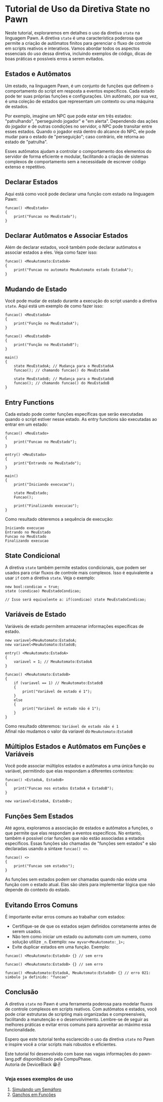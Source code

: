 # Tutorial de Uso da Diretiva State no Pawn

Neste tutorial, exploraremos em detalhes o uso da diretiva `state` na linguagem Pawn. A diretiva `state` é uma característica poderosa que permite a criação de autômatos finitos para gerenciar o fluxo de controle em scripts reativos e interativos. Vamos abordar todos os aspectos essenciais do uso dessa diretiva, incluindo exemplos de código, dicas de boas práticas e possíveis erros a serem evitados.

## Estados e Autômatos

Um estado, na linguagem Pawn, é um conjunto de funções que definem o comportamento do script em resposta a eventos específicos. Cada estado pode ter suas próprias funções e configurações. Um autômato, por sua vez, é uma coleção de estados que representam um contexto ou uma máquina de estados.


Por exemplo, imagine um NPC que pode estar em três estados: "patrulhando", "perseguindo jogador" e "em alerta". Dependendo das ações do jogador e de outras condições no servidor, o NPC pode transitar entre esses estados. Quando o jogador está dentro do alcance do NPC, ele pode mudar para o estado de "perseguição"; caso contrário, ele retorna ao estado de "patrulha".


Esses autômatos ajudam a controlar o comportamento dos elementos do servidor de forma eficiente e modular, facilitando a criação de sistemas complexos de comportamento sem a necessidade de escrever código extenso e repetitivo.

## Declarar Estados

Aqui está como você pode declarar uma função com estado na linguagem Pawn:

```pawn
funcao() <MeuEstado>
{
	print("Funcao no MeuEstado");
}
```

## Declarar Autômatos e Associar Estados

Além de declarar estados, você também pode declarar autômatos e associar estados a eles. Veja como fazer isso:

```pawn
funcao() <MeuAutomato:EstadoA>
{
	print("Funcao no automato MeuAutomato estado EstadoA");
}
```

## Mudando de Estado

Você pode mudar de estado durante a execução do script usando a diretiva `state`. Aqui está um exemplo de como fazer isso:

```pawn
funcao() <MeuEstadoA>
{
	print("Função no MeuEstadoA");
}

funcao() <MeuEstadoB>
{
	print("Função no MeuEstadoB");
}

main()
{
	state MeuEstadoA; // Mudança para o MeuEstadoA
	funcao(); // chamando funcao() do MeuEstadoA
	
	state MeuEstadoB; // Mudança para o MeuEstadoB
	funcao(); // chamando funcao() do MeuEstadoB
}
```

## Entry Functions

Cada estado pode conter funções específicas que serão executadas quando o script estiver nesse estado. As entry functions são executadas ao entrar em um estado:

```pawn
funcao() <MeuEstado>
{
	print("Funcao no MeuEstado");
}

entry() <MeuEstado>
{
	print("Entrando no MeuEstado");
}

main()
{
	print("Iniciando execucao");

	state MeuEstado;
	Funcao();

	print("Finalizando execucao");
}
```

Como resultado obteremos a sequência de execução:

```
Iniciando execucao
Entrando no MeuEstado
Funcao no MeuEstado
Finalizando execucao
```

## State Condicional

A diretiva `state` também permite estados condicionais, que podem ser usados para criar fluxos de controle mais complexos. Isso é equivalente a usar `if` com a diretiva `state`. Veja o exemplo:

```pawn
new bool:condicao = true;
state (condicao) MeuEstadoCondicao;

// Isso será equivalente a: if(condicao) state MeuEstadoCondicao;
```

## Variáveis de Estado

Variáveis de estado permitem armazenar informações específicas de estado.

```pawn
new variavel<MeuAutomato:EstadoA;
new variavel<MeuAutomato:EstadoB;

entry() <MeuAutomato:EstadoA>
{
	variavel = 1; // MeuAutomato:EstadoA
}

funcao() <MeuAutomato:EstadoB>
{
	if (variavel == 1) // MeuAutomato:EstadoB
	{
		print("Variável de estado é 1");
	}
	else
	{
		print("Variável de estado não é 1");
	}
}
```

Como resultado obteremos: `Variável de estado não é 1`<br>
Afinal não mudamos o valor da variavel do `MeuAutomato:EstadoB`

## Múltiplos Estados e Autômatos em Funções e Variáveis

Você pode associar múltiplos estados e autômatos a uma única função ou variável, permitindo que elas respondam a diferentes contextos:

```pawn
funcao() <EstadoA, EstadoB>
{
	print("Funcao nos estados EstadoA e EstadoB");
}

new variavel<EstadoA, EstadoB>;
```

## Funções Sem Estados

Até agora, exploramos a associação de estados e autômatos a funções, o que permite que elas respondam a eventos específicos. No entanto, também é possível criar funções que não estão associadas a estados específicos. Essas funções são chamadas de "funções sem estados" e são declaradas usando a sintaxe `funcao() <>`.

```pawn
funcao() <>
{
	print("Funcao sem estados");
}
```

As funções sem estados podem ser chamadas quando não existe uma função com o estado atual. Elas são úteis para implementar lógica que não depende do contexto do estado.

## Evitando Erros Comuns

É importante evitar erros comuns ao trabalhar com estados:

- Certifique-se de que os estados sejam definidos corretamente antes de serem usados.
- Não tem como iniciar um estado ou automato com um numero, como solução utilize `_n`. Exemplo: `new myvar<MeuAutomato:_1>;`
- Evite duplicar estados em uma função. Exemplo:

```pawn
funcao() <MeuAutomato:EstadoA> {} // sem erro

funcao() <MeuAutomato:EstadoB> {} // sem erro

funcao() <MeuAutomato:EstadoA, MeuAutomato:EstadoB> {} // erro 021: simbolo ja definido: "funcao"
```

## Conclusão

A diretiva `state` no Pawn é uma ferramenta poderosa para modelar fluxos de controle complexos em scripts reativos. Com autômatos e estados, você pode criar estruturas de scripting mais organizadas e compreensíveis, facilitando a manutenção e o desenvolvimento. Lembre-se de seguir as melhores práticas e evitar erros comuns para aproveitar ao máximo essa funcionalidade.

Espero que este tutorial tenha esclarecido o uso da diretiva `state` no Pawn e inspire você a criar scripts mais robustos e eficientes.

Este tutorial foi desenvolvido com base nas vagas informações do pawn-lang.pdf disponibilizado pela CompuPhase.<br>
Autoria de DeviceBlack 😁✌️

### Veja esses exemplos de uso

1. [Simulando um Semáforo](semaforo.md)
2. [Ganchos em Funções](hooking.md)